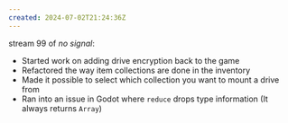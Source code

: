 ```yaml
---
created: 2024-07-02T21:24:36Z
---
```


stream 99 of _no signal_:
- Started work on adding drive encryption back to the game
- Refactored the way item collections are done in the inventory
- Made it possible to select which collection you want to mount a drive from
- Ran into an issue in Godot where `reduce` drops type information (It always returns `Array`)
